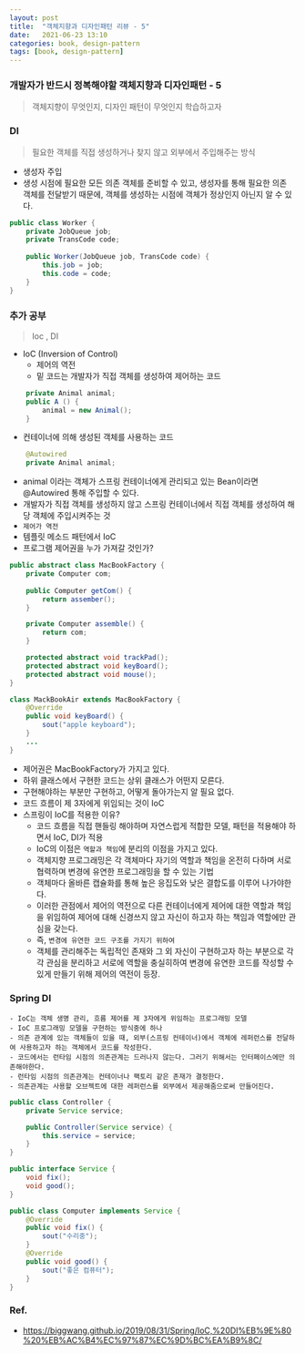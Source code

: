 ```yaml
---
layout: post
title:  "객체지향과 디자인패턴 리뷰 - 5"
date:   2021-06-23 13:10
categories: book, design-pattern
tags: [book, design-pattern]
---
```


### 개발자가 반드시 정복해야할 객체지향과 디자인패턴 - 5

> 객체지향이 무엇인지, 디자인 패턴이 무엇인지 학습하고자

### DI
> 필요한 객체를 직접 생성하거나 찾지 않고 외부에서 주입해주는 방식

- 생성자 주입
- 생성 시점에 필요한 모든 의존 객체를 준비할 수 있고, 생성자를 통해 필요한 의존 객체를 전달받기 때문에, 객체를 생성하는 시점에 객체가 정상인지 아닌지 알 수 있다.
```java
public class Worker {
    private JobQueue job;
    private TransCode code;
    
    public Worker(JobQueue job, TransCode code) {
        this.job = job;
        this.code = code;
    }
}
```

### 추가 공부
> Ioc , DI
- IoC (Inversion of Control)
    - 제어의 역전
    - 밑 코드는 개발자가 직접 객체를 생성하여 제어하는 코드
```java
    private Animal animal;
    public A () {
        animal = new Animal();
    }
```

- 컨테이너에 의해 생성된 객체를 사용하는 코드
```java
    @Autowired
    private Animal animal;
```
- animal 이라는 객체가 스프링 컨테이너에게 관리되고 있는 Bean이라면 @Autowired 통해 주입할 수 있다.
- 개발자가 직접 객체를 생성하지 않고 스프링 컨테이너에서 직접 객체를 생성하여 해당 객체에 주입시켜주는 것
- `제어가 역전`
- 템플릿 메소드 패턴에서 IoC
- 프로그램 제어권을 누가 가져갈 것인가?
```java
public abstract class MacBookFactory {
    private Computer com;
    
    public Computer getCom() {
        return assember();
    }

    private Computer assemble() {
        return com;
    }

    protected abstract void trackPad();
    protected abstract void keyBoard();
    protected abstract void mouse();
}

class MackBookAir extends MacBookFactory {
    @Override
    public void keyBoard() {
        sout("apple keyboard");
    }
    ...
}
```

- 제어권은 MacBookFactory가 가지고 있다.
- 하위 클래스에서 구현한 코드는 상위 클래스가 어떤지 모른다.
- 구현해야하는 부분만 구현하고, 어떻게 돌아가는지 알 필요 없다.
- 코드 흐름이 제 3자에게 위임되는 것이 IoC
- 스프링이 IoC를 적용한 이유?
    - 코드 흐름을 직접 핸들링 해야하며 자연스럽게 적합한 모델, 패턴을 적용해야 하면서 IoC, DI가 적용
    - IoC의 이점은 `역할과 책임`에 분리의 이점을 가지고 있다.
    - 객체지향 프로그래밍은 각 객체마다 자기의 역할과 책임을 온전히 다하며 서로 협력하며 변경에 유연한 프로그래밍을 할 수 있는 기법
    - 객체마다 올바른 캡슐화를 통해 높은 응집도와 낮은 결합도를 이루어 나가야한다.
    - 이러한 관점에서 제어의 역전으로 다른 컨테이너에게 제어에 대한 역할과 책임을 위임하여 제어에 대해 신경쓰지 않고 자신이 하고자 하는 책임과 역할에만 관심을 갖는다.
    - 즉, `변경에 유연한 코드 구조를 가지기 위하여`
    - 객체를 관리해주는 독립적인 존재와 그 외 자신이 구현하고자 하는 부분으로 각각 관심을 분리하고 서로에 역할을 충실히하여 변경에 유연한 코드를 작성할 수 있게 만들기 위해 제어의 역전이 등장.

### Spring DI
    - IoC는 객체 생명 관리, 흐름 제어를 제 3자에게 위임하는 프로그래밍 모델
    - IoC 프로그래밍 모델을 구현하는 방식중에 하나
    - 의존 관계에 있는 객체들이 있을 때, 외부(스프링 컨테이너)에서 객체에 레퍼런스를 전달하여 사용하고자 하는 객체에서 코드를 작성한다.
    - 코드에서는 런타임 시점의 의존관계는 드러나지 않는다. 그러기 위해서는 인터페이스에만 의존해야한다.
    - 런타임 시점의 의존관계는 컨테이너나 팩토리 같은 존재가 결정한다.
    - 의존관계는 사용할 오브젝트에 대한 레퍼런스를 외부에서 제공해줌으로써 만들어진다.

```java
public class Controller {
    private Service service;

    public Controller(Service service) {
        this.service = service;
    }
}

public interface Service {
    void fix();
    void good();
}

public class Computer implements Service {
    @Override
    public void fix() {
        sout("수리중");
    }
    @Override
    public void good() {
        sout("좋은 컴퓨터");
    }
}
```

 ### Ref.
* <https://biggwang.github.io/2019/08/31/Spring/IoC,%20DI%EB%9E%80%20%EB%AC%B4%EC%97%87%EC%9D%BC%EA%B9%8C/>